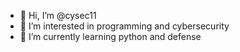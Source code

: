 - 👋 Hi, I’m @cysec11
- 👀 I’m interested in programming and cybersecurity
- 🌱 I’m currently learning python and defense
